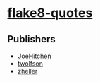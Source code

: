 # [flake8-quotes](https://pypi.org/project/flake8-quotes)



## Publishers
- [JoeHitchen](https://pypi.org/user/JoeHitchen)
- [twolfson](https://pypi.org/user/twolfson)
- [zheller](https://pypi.org/user/zheller)

